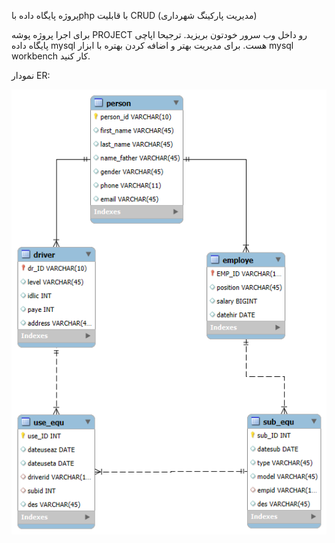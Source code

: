 پروژه پایگاه داده باphp با قابلیت CRUD (مدیریت پارکینگ شهرداری)

برای اجرا پروژه پوشه PROJECT رو داخل وب سرور خودتون بریزید. ترجیحا اپاچی
پایگاه داده mysql هست. برای مدیریت بهتر و اضافه کردن بهتره با ابزار mysql workbench کار کنید.



نمودار ER:


![نمودار ER](ER.png)
